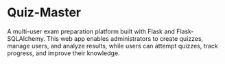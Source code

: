 # Quiz-Master
A multi-user exam preparation platform built with Flask and Flask-SQLAlchemy. This web app enables administrators to create quizzes, manage users, and analyze results, while users can attempt quizzes, track progress, and improve their knowledge.
